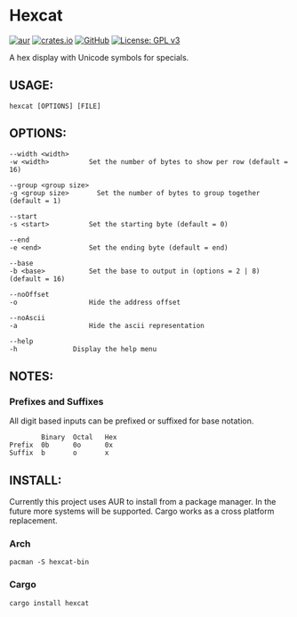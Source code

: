 # Hexcat
[![aur](https://img.shields.io/aur/version/hexcat-bin)](https://aur.archlinux.org/packages/hexcat-bin/)
[![crates.io](https://img.shields.io/crates/v/hexcat.svg)](https://crates.io/crates/hexcat)
[![GitHub](https://img.shields.io/badge/GitHub-Source-green.svg)](https://github.com/tylermackj/hexcat/)
[![License: GPL v3](https://img.shields.io/badge/License-GPLv3-blue.svg)](https://www.gnu.org/licenses/gpl-3.0)

A hex display with Unicode symbols for specials.

## USAGE:
    hexcat [OPTIONS] [FILE]
  
## OPTIONS:
    --width <width>
    -w <width>          Set the number of bytes to show per row (default = 16)

    --group <group size>
    -g <group size>       Set the number of bytes to group together (default = 1)

    --start
    -s <start>          Set the starting byte (default = 0)

    --end
    -e <end>            Set the ending byte (default = end)

    --base
    -b <base>           Set the base to output in (options = 2 | 8) (default = 16)

    --noOffset
    -o                  Hide the address offset

    --noAscii
    -a                  Hide the ascii representation

    --help
    -h              Display the help menu

## NOTES:
### Prefixes and Suffixes
All digit based inputs can be prefixed or suffixed for base notation.

            Binary  Octal   Hex
    Prefix  0b      0o      0x
    Suffix  b       o       x

## INSTALL:
Currently this project uses AUR to install from a package manager. In the future more systems will be supported. Cargo works as a cross platform replacement.
### Arch
    pacman -S hexcat-bin
### Cargo
    cargo install hexcat